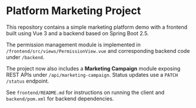 # Platform Marketing Project

This repository contains a simple marketing platform demo with a frontend built using Vue 3 and a backend based on Spring Boot 2.5.

The permission management module is implemented in `/frontend/src/views/PermissionView.vue` and corresponding backend code under `/backend`.

The project now also includes a **Marketing Campaign** module exposing REST APIs under `/api/marketing-campaign`. Status updates use a `PATCH /status` endpoint.


See `frontend/README.md` for instructions on running the client and `backend/pom.xml` for backend dependencies.
